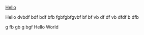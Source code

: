[Hello](Hello-world)   

Hello 
dvbdf
bdf
bdf
bfb fgbfgbfgvbf
bf
bf
vb
df
df
vb
dfdf
b
dfb

g
fb
gb
g
bgf
Hello World
